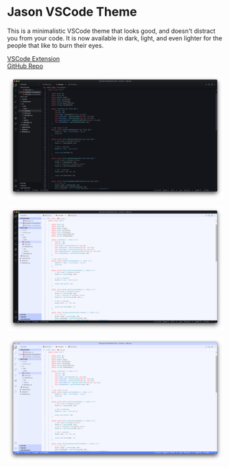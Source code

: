 # Jason VSCode Theme

This is a minimalistic VSCode theme that looks good, and doesn't distract you from your code. It is now available in dark, light, and even lighter for the people that like to burn their eyes.

[VSCode Extension](https://marketplace.visualstudio.com/items?itemName=jasonli0616.jason-vscode-theme)\
[GitHub Repo](https://github.com/jasonli0616/jason-vscode-theme)


![Theme screenshot](https://raw.githubusercontent.com/jasonli0616/jason-vscode-theme/main/images/theme_screenshot.png)

![Light theme screenshot](https://raw.githubusercontent.com/jasonli0616/jason-vscode-theme/main/images/light_theme_screenshot.png)

![Even lighter theme screenshot](https://raw.githubusercontent.com/jasonli0616/jason-vscode-theme/main/images/even_lighter_theme_screenshot.png)